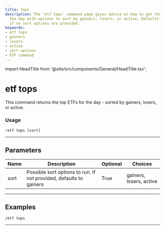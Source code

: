 ```yaml
---
title: tops
description: The 'etf tops' command page gives advice on how to get the top ETFs of
  the day with options to sort by gainers, losers, or active. Defaults to gainers
  if no sort options are provided.
keywords:
- etf tops
- gainers
- losers
- active
- sort options
- ETF command
---
```


import HeadTitle from '@site/src/components/General/HeadTitle.tsx';

<HeadTitle title="tops - Etf - Discord - Reference | OpenBB Bot Docs" />

# etf tops

This command returns the top ETFs for the day - sorted by gainers, losers, or active.

### Usage

```python wordwrap
/etf tops [sort]
```

---

## Parameters

| Name | Description | Optional | Choices |
| ---- | ----------- | -------- | ------- |
| sort | Possible sort options to run. If not provided, defaults to gainers | True | gainers, losers, active |


---

## Examples

```
/etf tops
```
---
